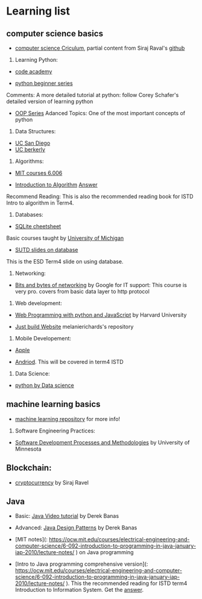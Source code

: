 # Learning list

## computer science basics
- [computer science Criculum](https://www.youtube.com/watch?v=-OvRVlqKebI&t=3s), partial content from Siraj Raval's [github](https://github.com/llSourcell/Learn_Computer_Science_in_5_Months)

1. Learning Python: 

- [code academy](https://www.codecademy.com/learn/learn-python)

- [python beginner series](https://www.youtube.com/playlist?list=PL-osiE80TeTskrapNbzXhwoFUiLCjGgY7)

Comments: A more detailed tutorial at python: follow Corey Schafer's detailed version of learning python

- [OOP Series](https://www.youtube.com/playlist?list=PL-osiE80TeTsqhIuOqKhwlXsIBIdSeYtc)
Adanced Topics: One of the most important concepts of python


1. Data Structures: 

- [UC San Diego](https://www.edx.org/course/data-structures-fundamentals-uc-san-diegox-algs201x)
- [UC berkerly](https://www.youtube.com/watch?v=rwVhTTpPxBs&list=PLGEPPJVr9TfOt404VxZaQK-hLkcbCrTyP)

1. Algorithms:

- [MIT courses 6.006](https://courses.csail.mit.edu/6.006/fall11/notes.shtml)

- [Introduction to Algorithm](https://labs.xjtudlc.com/labs/wldmt/reading%20list/books/Algorithms%20and%20optimization/Introduction%20to%20Algorithms.pdf) [Answer](https://github.com/gzc/CLRS)

Recommend Reading: This is also  the recommended reading book for ISTD Intro to algorithm in Term4.

1. Databases:

- [SQLite cheetsheet](https://community.modeanalytics.com/sql/tutorial/introduction-to-sql/)

Basic courses taught by [University of Michigan](https://www.coursera.org/learn/python-databases)

- [SUTD slides on database](https://github.com/Emrys-Hong/programming_notes/tree/master/sql/notes_SUTD)

This is the ESD Term4 slide on using database.

1. Networking:
- [Bits and bytes of networking](https://www.coursera.org/learn/computer-networking) by Google
for IT support: This course is very pro. covers from basic data layer to http protocol 

1. Web development:

- [Web Programming with python and JavaScript](https://www.coursera.org/learn/computer-networking) by Harvard University

-  [Just build Website](https://github.com/melanierichards/just-build-websites) melanierichards's repository

1. Mobile Developement:

- [Apple](https://developer.apple.com/library/archive/referencelibrary/GettingStarted/DevelopiOSAppsSwift/)

- [Andriod](https://developer.android.com/training/basics/firstapp/). This will be covered in term4 ISTD

1. Data Science:

- [python by Data science](https://www.edx.org/course/python-for-data-science-0)

## machine learning basics
- [machine learning repository](https://github.com/Emrys-Hong/machine_learning) for more info!

1. Software Engineering Practices:
- [Software Development Processes and Methodologies](https://www.coursera.org/learn/software-processes) by University of Minnesota

## Blockchain:
- [cryptocurrency](https://www.youtube.com/watch?v=cjbHqvr4ffo&list=PL2-dafEMk2A7jW7CYUJsBu58JH27bqaNL) by Siraj Ravel

## Java
- Basic: [Java Video tutorial](https://www.youtube.com/watch?v=TBWX97e1E9g&list=PLE7E8B7F4856C9B19) by Derek Banas

- Advanced: [Java Design Patterns](https://www.youtube.com/watch?v=vNHpsC5ng_E&list=PLF206E906175C7E07) by Derek Banas

- [MIT notes](:
https://ocw.mit.edu/courses/electrical-engineering-and-computer-science/6-092-introduction-to-programming-in-java-january-iap-2010/lecture-notes/
) on Java programming

- [Intro to Java programming comprehensive version](:
https://ocw.mit.edu/courses/electrical-engineering-and-computer-science/6-092-introduction-to-programming-in-java-january-iap-2010/lecture-notes/
). This the recommended reading for ISTD term4 Introduction to Information System. Get the [answer](https://github.com/jsquared21/Intro-to-Java-Programming).

